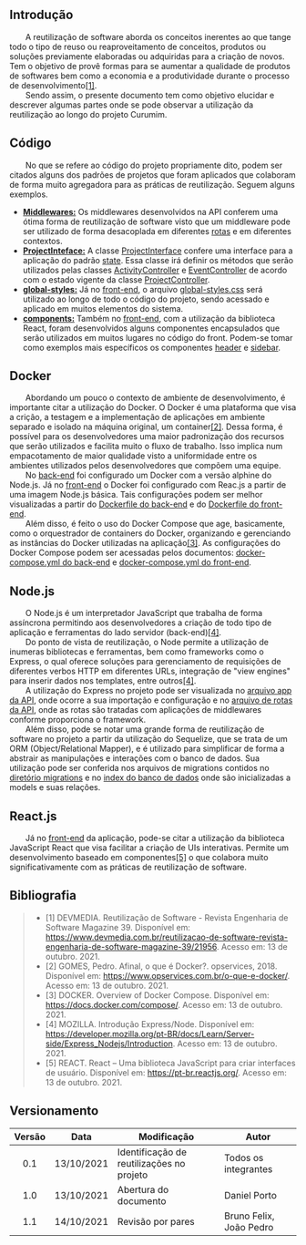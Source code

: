## Introdução
&emsp;&emsp;A reutilização de software aborda os conceitos inerentes ao que tange todo o tipo de reuso ou reaproveitamento de conceitos, produtos ou soluções previamente elaboradas ou adquiridas para a criação de novos. Tem o objetivo de provê formas para se aumentar a qualidade de produtos de softwares bem como a economia e a produtividade durante o processo de desenvolvimento[[1]](#bibliografia).<br>
&emsp;&emsp;Sendo assim, o presente documento tem como objetivo elucidar e descrever algumas partes onde se pode observar a utilização da reutilização ao longo do projeto Curumim.

## Código
&emsp;&emsp;No que se refere ao código do projeto propriamente dito, podem ser citados alguns dos padrões de projetos que foram aplicados que colaboram de forma muito agregadora para as práticas de reutilização. Seguem alguns exemplos.

- **[Middlewares:](https://github.com/UnBArqDsw2021-1/2021.1_G6_Curumim_Back-end/blob/develop/src/app/middlewares/middleware.js)** Os middlewares desenvolvidos na API conferem uma ótima forma de reutilização de software visto que um middleware pode ser utilizado de forma desacoplada em diferentes [rotas](https://github.com/UnBArqDsw2021-1/2021.1_G6_Curumim_Back-end/blob/develop/src/routes.js) e em diferentes contextos.
- **[ProjectInteface:](https://github.com/UnBArqDsw2021-1/2021.1_G6_Curumim_Back-end/blob/develop/src/app/utils/ProjectInterface.js)** A classe [ProjectInterface](https://github.com/UnBArqDsw2021-1/2021.1_G6_Curumim_Back-end/blob/develop/src/app/utils/ProjectInterface.js) confere uma interface para a aplicação do padrão [state](../../padroes-de-projeto/gofs-comportamentais/#state). Essa classe irá definir os métodos que serão utilizados pelas classes [ActivityController](https://github.com/UnBArqDsw2021-1/2021.1_G6_Curumim_Back-end/blob/develop/src/app/controllers/ActivityController.js) e [EventController](https://github.com/UnBArqDsw2021-1/2021.1_G6_Curumim_Back-end/blob/develop/src/app/controllers/EventController.js) de acordo com o estado vigente da classe [ProjectController](https://github.com/UnBArqDsw2021-1/2021.1_G6_Curumim_Back-end/blob/develop/src/app/controllers/ProjectController.js).
- **[global-styles:](https://github.com/UnBArqDsw2021-1/2021.1_G6_Curumim_Front-end/blob/develop/app/src/styles/global-styles.css)** Já no [front-end](https://github.com/UnBArqDsw2021-1/2021.1_G6_Curumim_Front-end/tree/develop), o arquivo [global-styles.css](https://github.com/UnBArqDsw2021-1/2021.1_G6_Curumim_Front-end/blob/develop/app/src/styles/global-styles.css) será utilizado ao longo de todo o código do projeto, sendo acessado e aplicado em muitos elementos do sistema.
- **[components:](https://github.com/UnBArqDsw2021-1/2021.1_G6_Curumim_Front-end/blob/develop/app/src/components/)** Também no [front-end](https://github.com/UnBArqDsw2021-1/2021.1_G6_Curumim_Front-end/tree/develop), com a utilização da biblioteca React, foram desenvolvidos alguns componentes encapsulados que serão utilizados em muitos lugares no código do front. Podem-se tomar como exemplos mais específicos os componentes [header](https://github.com/UnBArqDsw2021-1/2021.1_G6_Curumim_Front-end/blob/develop/app/src/components/Header/index.jsx) e [sidebar]().

## Docker 
&emsp;&emsp;Abordando um pouco o contexto de ambiente de desenvolvimento, é importante citar a utilização do Docker. O Docker é uma plataforma que visa a crição, a testagem e a implementação de aplicações em ambiente separado e isolado na máquina original, um container[[2]](#bibliografia). Dessa forma, é possível para os desenvolvedores uma maior padronização dos recursos que serão utilizados e facilita muito o fluxo de trabalho. Isso implica num empacotamento de maior qualidade visto a uniformidade entre os ambientes utilizados pelos desenvolvedores que compõem uma equipe.<br>
&emsp;&emsp;No [back-end](https://github.com/UnBArqDsw2021-1/2021.1_G6_Curumim_Back-end) foi configurado um Docker com a versão alphine do Node.js. Já no [front-end](https://github.com/UnBArqDsw2021-1/2021.1_G6_Curumim_Front-end/tree/develop) o Docker foi configurado com Reac.js a partir de uma imagem Node.js básica. Tais configurações podem ser melhor visualizadas a partir do [Dockerfile do back-end](https://github.com/UnBArqDsw2021-1/2021.1_G6_Curumim_Back-end/blob/develop/Dockerfile) e do [Dockerfile do front-end](https://github.com/UnBArqDsw2021-1/2021.1_G6_Curumim_Front-end/blob/develop/Dockerfile).<br>
&emsp;&emsp;Além disso, é feito o uso do Docker Compose que age, basicamente, como o orquestrador de containers do Docker, organizando e gerenciando as instâncias do Docker utilizadas na aplicação[[3]](#bibliografia). As configurações do Docker Compose podem ser acessadas pelos documentos: [docker-compose.yml do back-end](https://github.com/UnBArqDsw2021-1/2021.1_G6_Curumim_Back-end/blob/develop/docker-compose.yml) e [docker-compose.yml do front-end](https://github.com/UnBArqDsw2021-1/2021.1_G6_Curumim_Front-end/blob/develop/docker-compose.yml).

## Node.js
&emsp;&emsp;O Node.js é um interpretador JavaScript que trabalha de forma assíncrona permitindo aos desenvolvedores a criação de todo tipo de aplicação e ferramentas do lado servidor (back-end)[[4]](#bibliografia).<br>
&emsp;&emsp;Do ponto de vista de reutilização, o Node permite a utilização de inumeras bibliotecas e ferramentas, bem como frameworks como o Express, o qual oferece soluções para gerenciamento de requisições de diferentes verbos HTTP em diferentes URLs, integração de "view engines" para inserir dados nos templates, entre outros[[4]](#bibliografia).<br>
&emsp;&emsp;A utilização do Express no projeto pode ser visualizada no [arquivo app da API](https://github.com/UnBArqDsw2021-1/2021.1_G6_Curumim_Back-end/blob/develop/src/app.js), onde ocorre a sua importação e configuração e no [arquivo de rotas da API](https://github.com/UnBArqDsw2021-1/2021.1_G6_Curumim_Back-end/blob/develop/src/routes.js), onde as rotas são tratadas com aplicações de middlewares conforme proporciona o framework.<br>
&emsp;&emsp;Além disso, pode se notar uma grande forma de reutilização de software no projeto a partir da utilização do Sequelize, que se trata de um ORM (Object/Relational Mapper), e é utilizado para simplificar de forma a abstrair as manipulações e interações com o banco de dados. Sua utilização pode ser conferida nos arquivos de migrations contidos no [diretório migrations](https://github.com/UnBArqDsw2021-1/2021.1_G6_Curumim_Back-end/tree/develop/src/database/migrations) e no [index do banco de dados](https://github.com/UnBArqDsw2021-1/2021.1_G6_Curumim_Back-end/blob/develop/src/database/index.js) onde são inicializadas a models e suas relações.

## React.js
&emsp;&emsp;Já no [front-end](https://github.com/UnBArqDsw2021-1/2021.1_G6_Curumim_Front-end/tree/develop) da aplicação, pode-se citar a utilização da biblioteca JavaScript React que visa facilitar a criação de UIs interativas. Permite um desenvolvimento baseado em componentes[[5]](#bibliografia) o que colabora muito significativamente com as práticas de reutilização de software.

## Bibliografia
> - [1] DEVMEDIA. Reutilização de Software - Revista Engenharia de Software Magazine 39. Disponível em: <https://www.devmedia.com.br/reutilizacao-de-software-revista-engenharia-de-software-magazine-39/21956>. Acesso em: 13 de outubro. 2021.
> - [2] GOMES, Pedro. Afinal, o que é Docker?. opservices, 2018. Disponível em: <https://www.opservices.com.br/o-que-e-docker/>. Acesso em: 13 de outubro. 2021.
> - [3] DOCKER. Overview of Docker Compose. Disponível em: <https://docs.docker.com/compose/>. Acesso em: 13 de outubro. 2021.
> - [4] MOZILLA. Introdução Express/Node. Disponível em: <https://developer.mozilla.org/pt-BR/docs/Learn/Server-side/Express_Nodejs/Introduction>. Acesso em: 13 de outubro. 2021.
> - [5] REACT. React – Uma biblioteca JavaScript para criar interfaces de usuário. Disponível em: <https://pt-br.reactjs.org/>. Acesso em: 13 de outubro. 2021.

## Versionamento
| Versão | Data | Modificação | Autor |
|:-:|--|--|--|
|0.1|13/10/2021| Identificação de reutilizações no projeto | Todos os integrantes |
|1.0|13/10/2021| Abertura do documento | Daniel Porto |
|1.1|14/10/2021| Revisão por pares | Bruno Felix, João Pedro |